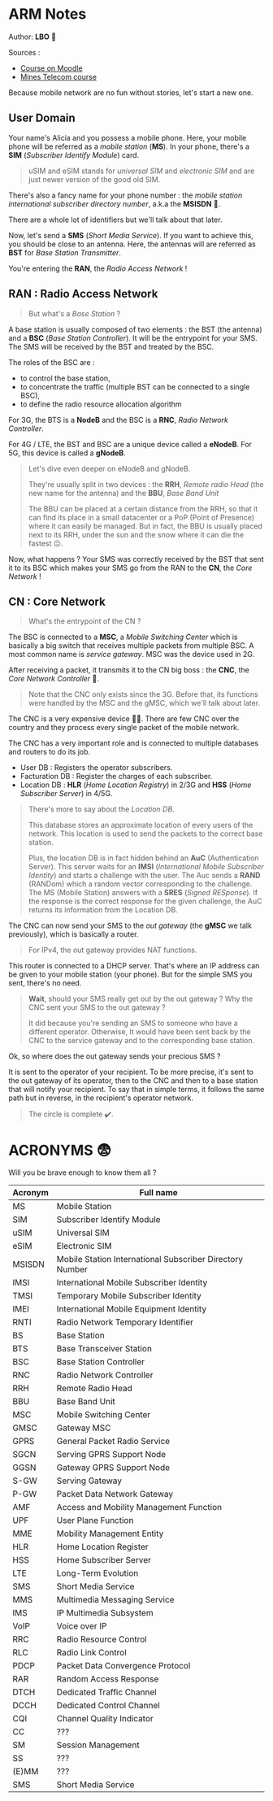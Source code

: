 # ARM Notes

Author: **LBO** 🥖

Sources :

- [Course on Moodle](https://moodle.insa-lyon.fr/course/view.php?id=1993)
- [Mines Telecom course](https://lms.fun-mooc.fr/c4x/MinesTelecom/04001/asset/Support-Mooc-Semaine1A3__1_.pdf?fbclid=IwAR2x-M8uEiKbeXyirlpQQDEDMzVylUqdneQte3tpE1WyZVt-BP0nQjwl5vw)

Because mobile network are no fun without stories, let's start a new one.

## User Domain

Your name's Alicia and you possess a mobile phone. Here, your mobile phone will be referred as a *mobile station* (**MS**). In your phone, there's a **SIM** (*Subscriber Identify Module*) card.

> uSIM and eSIM stands for *universal SIM* and *electronic SIM* and are just newer version of the good old SIM.

There's also a fancy name for your phone number : the *mobile station international subscriber directory number*, a.k.a the **MSISDN** 🤯.

There are a whole lot of identifiers but we'll talk about that later.

Now, let's send a **SMS** (*Short Media Service*). If you want to achieve this, you should be close to an antenna. Here, the antennas will are referred as **BST** for *Base Station Transmitter*.

You're entering the **RAN**, the *Radio Access Network* !

## RAN : Radio Access Network

> But what's a *Base Station* ?

A base station is usually composed of two elements : the BST (the antenna) and a **BSC** (*Base Station Controller*). 
It will be the entrypoint for your SMS. The SMS will be received by the BST and treated by the BSC.

The roles of the BSC are :
- to control the base station,
- to concentrate the traffic (multiple BST can be connected to a single BSC),
- to define the radio resource allocation algorithm

For 3G, the BTS is a **NodeB** and the BSC is a **RNC**, *Radio Network Controller*.

For 4G / LTE, the BST and BSC are a unique device called a **eNodeB**.
For 5G, this device is called a **gNodeB**.

> Let's dive even deeper on eNodeB and gNodeB.
> 
> They're usually split in two devices : the **RRH**, *Remote radio Head* (the new name for the antenna) and the **BBU**, *Base Band Unit*
>
> The BBU can be placed at a certain distance from the RRH, so that it can find its place in a small datacenter or a PoP (Point of Presence) where it can easily be managed.
> But in fact, the BBU is usually placed next to its RRH, under the sun and the snow where it can die the fastest 😐.

Now, what happens ? Your SMS was correctly received by the BST that sent it to its BSC which makes your SMS go from the RAN to the **CN**, the *Core Network* !

## CN : Core Network

> What's the entrypoint of the CN ?

The BSC is connected to a **MSC**, a *Mobile Switching Center* which is basically a big switch that receives multiple packets from multiple BSC.
A most common name is *service gateway*. MSC was the device used in 2G.

After receiving a packet, it transmits it to the CN big boss : the **CNC**, the *Core Network Controller* 🤴.

> Note that the CNC only exists since the 3G. Before that, its functions were handled by the MSC and the gMSC, which we'll talk about later. 

The CNC is a very expensive device 💸💸. There are few CNC over the country and they process every single packet of the mobile network.

The CNC has a very important role and is connected to multiple databases and routers to do its job.

- User DB : Registers the operator subscribers.
- Facturation DB : Register the charges of each subscriber.
- Location DB : **HLR** (*Home Location Registry*) in 2/3G and **HSS** (*Home Subscriber Server*) in 4/5G.

> There's more to say about the *Location DB*.
>
> This database stores an approximate location of every users of the network. This location is used to send the packets to the correct base station.
> 
> Plus, the location DB is in fact hidden behind an **AuC** (Authentication Server).
> This server waits for an **IMSI** (*International Mobile Subscriber Identity*) and starts a challenge with the user. 
> The Auc sends a **RAND** (RANDom) which a random vector corresponding to the challenge. The MS (Mobile Station) answers with a **SRES** (*Signed RESponse*). 
> If the response is the correct response for the given challenge, the AuC returns its information from the Location DB.

The CNC can now send your SMS to the *out gateway* (the **gMSC** we talk previously), which is basically a router.

> For IPv4, the out gateway provides NAT functions.

This router is connected to a DHCP server. That's where an IP address can be given to your mobile station (your phone).
But for the simple SMS you sent, there's no need.

> **Wait**, should your SMS really get out by the out gateway ?
> Why the CNC sent your SMS to the out gateway ?
>
> It did because you're sending an SMS to someone who have a different operator. 
> Otherwise, It would have been sent back by the CNC to the service gateway and to the corresponding base station.

Ok, so where does the out gateway sends your precious SMS ?

It is sent to the operator of your recipient. To be more precise, it's sent to the out gateway of its operator, then to the CNC and then to a base station that will notify your recipient.
To say that in simple terms, it follows the same path but in reverse, in the recipient's operator network.

> The circle is complete ✔️.


# ACRONYMS 😨

Will you be brave enough to know them all ?

| Acronym | Full name |
| ------- | --------- |
| MS      | Mobile Station |
| SIM     | Subscriber Identify Module |
| uSIM    | Universal SIM |
| eSIM    | Electronic SIM |
| MSISDN  | Mobile Station International Subscriber Directory Number
| IMSI    | International Mobile Subscriber Identity |
| TMSI    | Temporary Mobile Subscriber Identity |
| IMEI    | International Mobile Equipment Identity |
| RNTI    | Radio Network Temporary Identifier |
| BS      | Base Station |
| BTS     | Base Transceiver Station |
| BSC     | Base Station Controller |
| RNC     | Radio Network Controller |
| RRH     | Remote Radio Head |
| BBU     | Base Band Unit |
| MSC     | Mobile Switching Center |
| GMSC    | Gateway MSC |
| GPRS    | General Packet Radio Service |
| SGCN    | Serving GPRS Support Node |
| GGSN    | Gateway GPRS Support Node |
| S-GW    | Serving Gateway |
| P-GW    | Packet Data Network Gateway |
| AMF     | Access and Mobility Management Function |
| UPF     | User Plane Function |
| MME     | Mobility Management Entity |
| HLR     | Home Location Register |
| HSS     | Home Subscriber Server |
| LTE     | Long-Term Evolution |
| SMS     | Short Media Service |
| MMS     | Multimedia Messaging Service |
| IMS     | IP Multimedia Subsystem |
| VoIP    | Voice over IP |
| RRC     | Radio Resource Control |
| RLC     | Radio Link Control |
| PDCP    | Packet Data Convergence Protocol |
| RAR     | Random Access Response |
| DTCH    | Dedicated Traffic Channel |
| DCCH    | Dedicated Control Channel |
| CQI     | Channel Quality Indicator |
| CC      | ??? |
| SM      | Session Management |
| SS      | ??? |
| (E)MM   | ??? |
| SMS     | Short Media Service |
